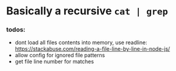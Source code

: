 # Basically a recursive `cat | grep`

### todos: 
- dont load all files contents into memory, use readline: https://stackabuse.com/reading-a-file-line-by-line-in-node-js/
- allow config for ignored file patterns
- get file line number for matches
